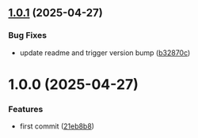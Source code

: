 ## [1.0.1](https://github.com/rishabhAjay/TriProFunc/compare/v1.0.0...v1.0.1) (2025-04-27)


### Bug Fixes

* update readme and trigger version bump ([b32870c](https://github.com/rishabhAjay/TriProFunc/commit/b32870c3fda4974837fcd178beb1b62205efe62b))

# 1.0.0 (2025-04-27)


### Features

* first commit ([21eb8b8](https://github.com/rishabhAjay/TriProFunc/commit/21eb8b80ee39d50584c31444f20568691b66a770))
